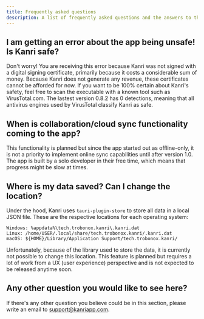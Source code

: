 ```yaml
---
title: Frequently asked questions
description: A list of frequently asked questions and the answers to them
---
```


## I am getting an error about the app being unsafe! Is Kanri safe?
Don't worry! You are receiving this error because Kanri was not signed with a digital signing certificate, primarily because it costs a considerable sum of money. Because Kanri does not generate any revenue, these certificates cannot be afforded for now. If you want to be 100% certain about Kanri's safety, feel free to scan the executable with a known tool such as VirusTotal.com. The lastest version 0.8.2 has 0 detections, meaning that all antivirus engines used by VirusTotal classify Kanri as safe.

## When is collaboration/cloud sync functionality coming to the app?
This functionality is planned but since the app started out as offline-only, it is not a priority to implement online sync capabilities until after version 1.0.
The app is built by a solo developer in their free time, which means that progress might be slow at times.

## Where is my data saved? Can I change the location?
Under the hood, Kanri uses `tauri-plugin-store` to store all data in a local JSON file.
These are the respective locations for each operating system:
```
Windows: %appdata%\tech.trobonox.kanri\.kanri.dat
Linux: /home/USER/.local/share/tech.trobonox.kanri/.kanri.dat
macOS: ${HOME}/Library/Application Support/tech.trobonox.kanri/
```
Unfortunately, because of the library used to store the data, it is currently not possible to change this location. This feature is planned but requires a lot of work from a UX (user experience) perspective and is not expected to be released anytime soon.

## Any other question you would like to see here?
If there's any other question you believe could be in this section, please write an email to support@kanriapp.com.
